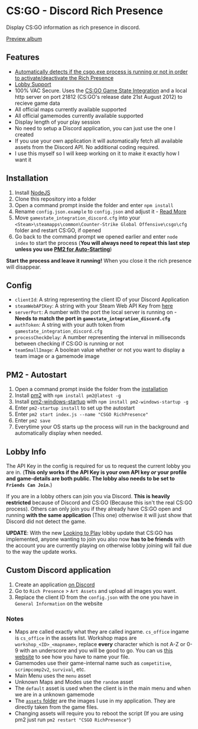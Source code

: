 # CS:GO - Discord Rich Presence

Display CS:GO information as rich presence in discord.

[Preview album](https://imgur.com/a/BeyLwNC)

## Features

- [Automatically detects if the csgo.exe process is running or not in order to activate/deactivate the Rich Presence](#pm2---autostart)
- [Lobby Support](#lobby-info)
- 100% VAC Secure. Uses the [CS:GO Game State Integration](https://developer.valvesoftware.com/wiki/Counter-Strike:_Global_Offensive_Game_State_Integration) and a local http server on port 21812 (CS:GO's release date 21st August 2012) to recieve game data
- All official maps currently available supported
- All official gamemodes currently available supported
- Display length of your play session
- No need to setup a Discord application, you can just use the one I created
- If you use your own application it will automatically fetch all available assets from the Discord API. No additional coding required.
- I use this myself so I will keep working on it to make it exactly how I want it

## Installation

1. Install [NodeJS](https://nodejs.org/)
2. Clone this repository into a folder
3. Open a command prompt inside the folder and enter `npm install`
4. Rename `config.json.example` to `config.json` and adjust it - [Read More](#config)
5. Move `gamestate_integration_discord.cfg` into your `<Steam>\steamapps\common\Counter-Strike Global Offensive\csgo\cfg` folder and restart CS:GO, if opened
6. Go back to the command prompt we opened earlier and enter `node index` to start the process (**You will always need to repeat this last step unless you use [PM2 for Auto-Starting](#pm2---autostart)**)

**Start the process and leave it running!** When you close it the rich presence will disappear.

## Config

- `clientId`: A string representing the client ID of your Discord Application
- `steamWebAPIKey`: A string with your Steam Web API Key from [here](https://steamcommunity.com/dev/apikey)
- `serverPort`: A number with the port the local server is running on - **Needs to match the port in `gamestate_integration_discord.cfg`**
- `authToken`: A string with your auth token from `gamestate_integration_discord.cfg`
- `processCheckDelay`: A number representing the interval in milliseconds between checking if CS:GO is running or not
- `teamSmallImage`: A boolean value whether or not you want to display a team image or a gamemode image

## PM2 - Autostart

1. Open a command prompt inside the folder from the [installation](#installation)
2. Install [pm2](https://pm2.io/) with `npm install pm2@latest -g`
3. Install [pm2-windows-startup](https://github.com/marklagendijk/node-pm2-windows-startup) with `npm install pm2-windows-startup -g`
4. Enter `pm2-startup install` to set up the autostart
5. Enter `pm2 start index.js --name "CSGO RichPresence"`
6. Enter `pm2 save`
7. Everytime your OS starts up the process will run in the background and automatically display when needed.

## Lobby Info

The API Key in the config is required for us to request the current lobby you are in. (**This only works if the API Key is your own API key _or_ your profile and game-details are both public. The lobby also needs to be set to `Friends Can Join`.**)

If you are in a lobby others can join you via Discord. **This is heavily restricted** because of Discord and CS:GO (Because this isn't the real CS:GO process). Others can only join you if they already have CS:GO open and running **with the same application** (This one) otherwise it will just show that Discord did not detect the game.

**UPDATE**: With the new [Looking to Play](https://blog.counter-strike.net/index.php/2019/05/24154/) lobby update that CS:GO has implemented, anyone wanting to join you also now **has to be friends** with the account you are currently playing on otherwise lobby joining will fail due to the way the update works.

## Custom Discord application

1. Create an application [on Discord](https://discordapp.com/developers/applications/me)
2. Go to `Rich Presence` > `Art Assets` and upload all images you want.
3. Replace the client ID from the `config.json` with the one you have in `General Information` on the website

### Notes

- Maps are called exactly what they are called ingame. `cs_office` ingame is `cs_office` in the assets list. Workshop maps are `workshop_<ID>_<mapname>`, replace **every** character which is not A-Z or 0-9 with an underscore and you will be good to go. You can us [this website](https://regex101.com/r/dWSbbe/2) to see how you have to name your file.
- Gamemodes use their game-internal name such as `competitive`, `scrimpcomp2v2`, `survival`, etc.
- Main Menu uses the `menu` asset
- Unknown Maps and Modes use the `random` asset
- The `default` asset is used when the client is in the main menu and when we are in a unknown gamemode
- The [`assets` folder](/assets) are the images I use in my application. They are directly taken from the game files.
- Changing assets will require you to reboot the script (If you are using pm2 just run `pm2 restart "CSGO RichPresence"`)
